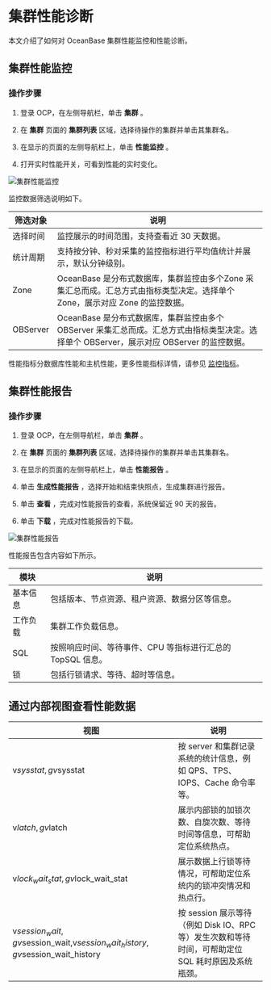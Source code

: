 集群性能诊断 
===========================

本文介绍了如何对 OceanBase 集群性能监控和性能诊断。

集群性能监控 
---------------------------

### 操作步骤 

1. 登录 OCP，在左侧导航栏，单击 **集群** 。

   

2. 在 **集群** 页面的 **集群列表** 区域，选择待操作的集群并单击其集群名。

   

3. 在显示的页面的左侧导航栏上，单击 **性能监控** 。

   

4. 打开实时性能开关，可看到性能的实时变化。

   


![集群性能监控](http://icms-x-dita.oss-cn-zhangjiakou.aliyuncs.com/xdita-output/zh-CN/task14795230/images/p347138.png?Expires=7258145943&OSSAccessKeyId=LTAIJfoPL6wmrirR&Signature=t7mtfqbyyJiBdkHSHBStIWoscKI%3D)

监控数据筛选说明如下。


|   筛选对象   |                                           说明                                            |
|----------|-----------------------------------------------------------------------------------------|
| 选择时间     | 监控展示的时间范围，支持查看近 30 天数据。                                                                 |
| 统计周期     | 支持按分钟、秒对采集的监控指标进行平均值统计并展示，默认分钟级别。                                                       |
| Zone     | OceanBase 是分布式数据库，集群监控由多个Zone 采集汇总而成。汇总方式由指标类型决定。选择单个 Zone，展示对应 Zone 的监控数据。             |
| OBServer | OceanBase 是分布式数据库，集群监控由多个OBServer 采集汇总而成。汇总方式由指标类型决定。选择单个 OBServer，展示对应 OBServer 的监控数据。 |



性能指标分数据库性能和主机性能，更多性能指标详情，请参见 [监控指标](https://www.oceanbase.com/docs/oceanbase-cloud-platform/oceanbase-cloud-platform/V3.1.2/pmt1bh)。

集群性能报告 
---------------------------

### 操作步骤 

1. 登录 OCP，在左侧导航栏，单击 **集群** 。

   

2. 在 **集群** 页面的 **集群列表** 区域，选择待操作的集群并单击其集群名。

   

3. 在显示的页面的左侧导航栏上，单击 **性能报告** 。

   

4. 单击 **生成性能报告** ，选择开始和结束快照点，生成集群进行报告。

   

5. 单击 **查看** ，完成对性能报告的查看，系统保留近 90 天的报告。

   

6. 单击 **下载** ，完成对性能报告的下载。

   


![集群性能报告](http://icms-x-dita.oss-cn-zhangjiakou.aliyuncs.com/xdita-output/zh-CN/task14795230/images/p347156.png?Expires=7258145943&OSSAccessKeyId=LTAIJfoPL6wmrirR&Signature=BkMabOt9kjzKBKopwFJ6bSqbz%2Fw%3D)

性能报告包含内容如下所示。


|  模块  |                 说明                  |
|------|-------------------------------------|
| 基本信息 | 包括版本、节点资源、租户资源、数据分区等信息。             |
| 工作负载 | 集群工作负载信息。                           |
| SQL  | 按照响应时间、等待事件、CPU 等指标进行汇总的 TopSQL 信息。 |
| 锁    | 包括行锁请求、等待、超时等信息。                    |



通过内部视图查看性能数据 
---------------------------------



|                                      视图                                       |                               说明                               |
|-------------------------------------------------------------------------------|----------------------------------------------------------------|
| v$sysstat,gv$sysstat                                                          | 按 server 和集群记录系统的统计信息，例如 QPS、TPS、IOPS、Cache 命令率等。              |
| v$latch,gv$latch                                                              | 展示内部锁的加锁次数、自旋次数、等待时间等信息，可帮助定位系统热点。                             |
| v$lock_wait_stat,gv$lock_wait_stat                                            | 展示数据上行锁等待情况，可帮助定位系统内的锁冲突情况和热点行。                                |
| v$session_wait,gv$session_wait,v$session_wait_history,gv$session_wait_history | 按 session 展示等待（例如 Disk IO、RPC 等）发生次数和等待时间，可帮助定位 SQL 耗时原因及系统瓶颈。 |


